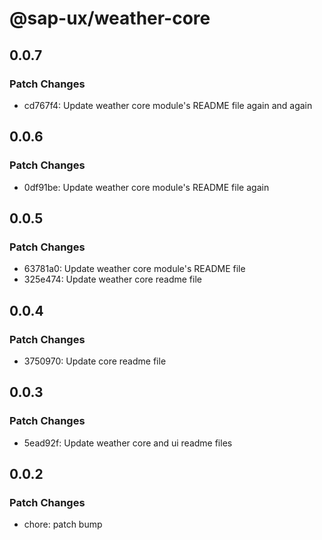 # @sap-ux/weather-core

## 0.0.7

### Patch Changes

-   cd767f4: Update weather core module's README file again and again

## 0.0.6

### Patch Changes

-   0df91be: Update weather core module's README file again

## 0.0.5

### Patch Changes

-   63781a0: Update weather core module's README file
-   325e474: Update weather core readme file

## 0.0.4

### Patch Changes

-   3750970: Update core readme file

## 0.0.3

### Patch Changes

-   5ead92f: Update weather core and ui readme files

## 0.0.2

### Patch Changes

-   chore: patch bump
